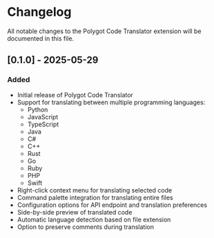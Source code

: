 # Changelog

All notable changes to the Polygot Code Translator extension will be documented in this file.

## [0.1.0] - 2025-05-29

### Added

- Initial release of Polygot Code Translator
- Support for translating between multiple programming languages:
  - Python
  - JavaScript
  - TypeScript
  - Java
  - C#
  - C++
  - Rust
  - Go
  - Ruby
  - PHP
  - Swift
- Right-click context menu for translating selected code
- Command palette integration for translating entire files
- Configuration options for API endpoint and translation preferences
- Side-by-side preview of translated code
- Automatic language detection based on file extension
- Option to preserve comments during translation